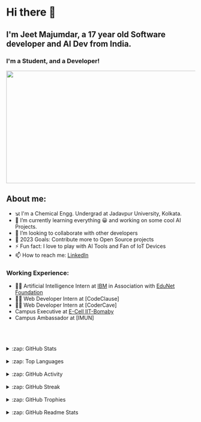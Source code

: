 # Hi there 👋

## I'm Jeet Majumdar, a 17 year old Software developer and AI Dev from India.

### I'm a Student, and a Developer!

<div align="center">
  <img src="https://media.giphy.com/media/dWesBcTLavkZuG35MI/giphy.gif" width="600" height="300"/>
</div>



<!-- About me Section -->
## About me:
- 🕉️ I'm a Chemical Engg. Undergrad at Jadavpur University, Kolkata.
- 🌱 I’m currently learning everything 😀 and working on some cool AI Projects.
- 👯 I’m looking to collaborate with other developers
- 🥅 2023 Goals: Contribute more to Open Source projects
- ⚡ Fun fact: I love to play with AI Tools and Fan of IoT Devices
- 📫 How to reach me: [LinkedIn](https://www.linkedin.com/in/jeet-majumdar648/)


<!-- Working Experience -->
### Working Experience:
- 👨‍💻 Artificial Intelligence Intern at [IBM](https://www.ibm.com/in-en) in Association with [EduNet Foundation](https://www.edunetfoundation.org/)
- 👨‍💻 Web Developer Intern at [CodeClause]
- 👨‍💻 Web Developer Intern at [CoderCave]
- Campus Executive at [E-Cell IIT-Bomaby](https://ecell.in/)
- Campus Ambassador at [IMUN]
<br />

<!-- Languages and Tools Section 
### Languages and Tools:
[<img align="left" alt="Visual Studio Code" width="26px" src="https://raw.githubusercontent.com/jeetmajumdar2003/jeetmajumdar2003/main/assets/vscode.png" />](https://code.visualstudio.com/)
[<img align="left" alt="HTML5" width="26px" src="https://raw.githubusercontent.com/jeetmajumdar2003/jeetmajumdar2003/main/assets/html.png" />]
[<img align="left" alt="CSS3" width="26px" src="https://raw.githubusercontent.com/jeetmajumdar2003/jeetmajumdar2003/main/assets/css.png" />]
[<img align="left" alt="JavaScript" width="26px" src="https://raw.githubusercontent.com/jeetmajumdar2003/jeetmajumdar2003/main/assets/js.png" />]
[<img align="left" alt="Python" width="26px" src="https://raw.githubusercontent.com/jeetmajumdar2003/jeetmajumdar2003/main/assets/python.png" />](https://www.python.org/)
[<img align="left" alt="C++" width="26px" src="https://raw.githubusercontent.com/jeetmajumdar2003/jeetmajumdar2003/main/assets/cpp.png" />]
[<img align="left" alt="C#" width="26px" src="https://raw.githubusercontent.com/jeetmajumdar2003/jeetmajumdar2003/main/assets/csharp.png" />]
[<img align="left" alt="Java" width="26px" src="https://raw.githubusercontent.com/jeetmajumdar2003/jeetmajumdar2003/main/assets/java.png" />]
[<img align="left" alt="Node.js" width="26px" src="https://raw.githubusercontent.com/jeetmajumdar2003/jeetmajumdar2003/main/assets/nodejs.png" />](https://nodejs.org/en)


### Connect with me:
[<img align="left" alt="JeetMajumdar2003 | Discord" width="22px" src="https://raw.githubusercontent.com/peterthehan/peterthehan/master/assets/linkedin.svg" />][linkedin](https://www.linkedin.com/in/jeetmajumdar648/)
[<img align="left" alt="JeetMajumdar2003 | Discord" width="22px" src="https://raw.githubusercontent.com/peterthehan/peterthehan/master/assets/discord.svg" />][discord]
[<img align="left" alt="JeetMajumdar2003 | Instagram" width="22px" src="https://raw.githubusercontent.com/peterthehan/peterthehan/master/assets/instagram.svg" />][instagram](https://www.instagram.com/jeetmajumdar2003/)
[<img align="left" alt="JeetMajumdar2003 | Twitter" width="22px" src="https://raw.githubusercontent.com/peterthehan/peterthehan/master/assets/twitter.svg" />][twitter]
[<img align="left" alt="JeetMajumdar2003 | YouTube" width="22px" src="https://raw.githubusercontent.com/peterthehan/peterthehan/master/assets/youtube.svg" />][youtube]
[<img align="left" alt="JeetMajumdar2003 | Spotify" width="22px" src="https://raw.githubusercontent.com/peterthehan/peterthehan/master/assets/spotify.svg" />][spotify]
-->

<br />
<br />

<!-- GitHub Stats -->
<details>
  <summary>:zap: GitHub Stats</summary>
  <img align="left" alt="JeetMajumdar2003's GitHub Stats" src="https://github-readme-stats.vercel.app/api?username=jeetmajumdar2003&show_icons=true&hide_border=true" />
</details>
<br />
<!-- top programming languages -->
<details>
  <summary>:zap: Top Languages</summary>
  <img align="left" alt="JeetMajumdar2003's GitHub Top Languages" src="https://github-readme-stats.vercel.app/api/top-langs/?username=jeetmajumdar2003" />
</details>
<br />
<!-- GitHub Activity -->
<details>
  <summary>:zap: GitHub Activity</summary>
  <img align="left" alt="JeetMajumdar2003's GitHub Activity Graph" src="https://activity-graph.herokuapp.com/graph?username=jeetmajumdar2003&bg_color=000000&color=4fff67&line=4fff67&point=ffffff&hide_border=true" />
</details>
<br />
<!-- GitHub Streak -->
<details>
  <summary>:zap: GitHub Streak</summary>
  <img align="left" alt="JeetMajumdar2003's GitHub Streak" src="https://github-readme-streak-stats.herokuapp.com/?user=jeetmajumdar2003&theme=dark" />
</details>
<br />
<!-- GitHub Trophies -->
<details>
  <summary>:zap: GitHub Trophies</summary>
  <img align="left" alt="JeetMajumdar2003's GitHub Trophies" src="https://github-profile-trophy.vercel.app/?username=jeetmajumdar2003&theme=darkhub" />
</details>
<br />
<!-- GitHub Readme Stats -->
<details>
  <summary>:zap: GitHub Readme Stats</summary>
  <img align="left" alt="JeetMajumdar2003's GitHub Readme Stats" src="https://github-readme-stats.vercel.app/api/pin/?username=jeetmajumdar2003&repo=github-readme-stats" />
</details>
<br />
